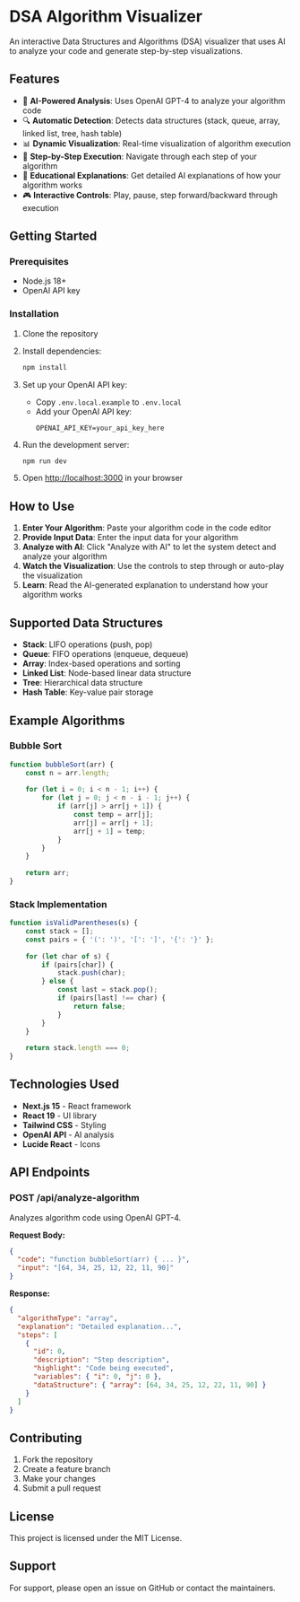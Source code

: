 # DSA Algorithm Visualizer

An interactive Data Structures and Algorithms (DSA) visualizer that uses AI to analyze your code and generate step-by-step visualizations.

## Features

- 🤖 **AI-Powered Analysis**: Uses OpenAI GPT-4 to analyze your algorithm code
- 🔍 **Automatic Detection**: Detects data structures (stack, queue, array, linked list, tree, hash table)
- 📊 **Dynamic Visualization**: Real-time visualization of algorithm execution
- 🎯 **Step-by-Step Execution**: Navigate through each step of your algorithm
- 📝 **Educational Explanations**: Get detailed AI explanations of how your algorithm works
- 🎮 **Interactive Controls**: Play, pause, step forward/backward through execution

## Getting Started

### Prerequisites

- Node.js 18+ 
- OpenAI API key

### Installation

1. Clone the repository
2. Install dependencies:
   ```bash
   npm install
   ```

3. Set up your OpenAI API key:
   - Copy `.env.local.example` to `.env.local`
   - Add your OpenAI API key:
     ```
     OPENAI_API_KEY=your_api_key_here
     ```

4. Run the development server:
   ```bash
   npm run dev
   ```

5. Open [http://localhost:3000](http://localhost:3000) in your browser

## How to Use

1. **Enter Your Algorithm**: Paste your algorithm code in the code editor
2. **Provide Input Data**: Enter the input data for your algorithm
3. **Analyze with AI**: Click "Analyze with AI" to let the system detect and analyze your algorithm
4. **Watch the Visualization**: Use the controls to step through or auto-play the visualization
5. **Learn**: Read the AI-generated explanation to understand how your algorithm works

## Supported Data Structures

- **Stack**: LIFO operations (push, pop)
- **Queue**: FIFO operations (enqueue, dequeue) 
- **Array**: Index-based operations and sorting
- **Linked List**: Node-based linear data structure
- **Tree**: Hierarchical data structure
- **Hash Table**: Key-value pair storage

## Example Algorithms

### Bubble Sort
```javascript
function bubbleSort(arr) {
    const n = arr.length;
    
    for (let i = 0; i < n - 1; i++) {
        for (let j = 0; j < n - i - 1; j++) {
            if (arr[j] > arr[j + 1]) {
                const temp = arr[j];
                arr[j] = arr[j + 1];
                arr[j + 1] = temp;
            }
        }
    }
    
    return arr;
}
```

### Stack Implementation
```javascript
function isValidParentheses(s) {
    const stack = [];
    const pairs = { '(': ')', '[': ']', '{': '}' };
    
    for (let char of s) {
        if (pairs[char]) {
            stack.push(char);
        } else {
            const last = stack.pop();
            if (pairs[last] !== char) {
                return false;
            }
        }
    }
    
    return stack.length === 0;
}
```

## Technologies Used

- **Next.js 15** - React framework
- **React 19** - UI library
- **Tailwind CSS** - Styling
- **OpenAI API** - AI analysis
- **Lucide React** - Icons

## API Endpoints

### POST /api/analyze-algorithm

Analyzes algorithm code using OpenAI GPT-4.

**Request Body:**
```json
{
  "code": "function bubbleSort(arr) { ... }",
  "input": "[64, 34, 25, 12, 22, 11, 90]"
}
```

**Response:**
```json
{
  "algorithmType": "array",
  "explanation": "Detailed explanation...",
  "steps": [
    {
      "id": 0,
      "description": "Step description",
      "highlight": "Code being executed",
      "variables": { "i": 0, "j": 0 },
      "dataStructure": { "array": [64, 34, 25, 12, 22, 11, 90] }
    }
  ]
}
```

## Contributing

1. Fork the repository
2. Create a feature branch
3. Make your changes
4. Submit a pull request

## License

This project is licensed under the MIT License.

## Support

For support, please open an issue on GitHub or contact the maintainers.
